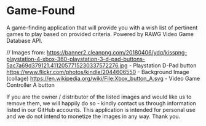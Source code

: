 # Game-Found
A game-finding application that will provide you with a wish list of pertinent games to play based on provided criteria. Powered by RAWG Video Game Database API.



// Images from:
https://banner2.cleanpng.com/20180406/ydq/kisspng-playstation-4-xbox-360-playstation-3-d-pad-buttons-5ac7a69d379121.4112057715230337572276.jpg - Playstation D-Pad button
https://www.flickr.com/photos/kindle/2044606550 - Background Image (collage)
https://en.wikipedia.org/wiki/File:Xbox_button_A.svg - Video Game Controller A button

If you are the owner / distributor of the listed images and would like us to remove them, we will happily do so - kindly contact us through information listed in our GitHub accounts. This application is intended for personal use and we do not intend to monetize the images in any way. Thank you.